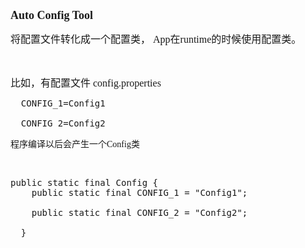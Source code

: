 <p>
    <span style="font-family: 微软雅黑, &#39;Microsoft YaHei&#39;;"><strong><span style="font-size: 18px;">Auto Config Tool</span></strong><br/></span>
</p>
<p>
    <font face="微软雅黑, Microsoft YaHei"><span style="font-size: 16px; font-family: 微软雅黑, &#39;Microsoft YaHei&#39;;">将配置文件转化成一个配置类， App在runtime的时候使用配置类。</span></font>
</p>
<p>
    <font face="微软雅黑, Microsoft YaHei"><span style="font-size: 16px; font-family: 微软雅黑, &#39;Microsoft YaHei&#39;;"><br/></span></font>
</p>
<p>
    <font face="微软雅黑, Microsoft YaHei"><span style="font-size: 16px; font-family: 微软雅黑, &#39;Microsoft YaHei&#39;;">比如，有配置文件 config.properties</span></font>
</p>

<pre class="brush:js;toolbar:false">
  CONFIG_1=Config1<br/>
  CONFIG_2=Config2
</pre>
<p>
    <span style="font-family: 微软雅黑, &#39;Microsoft YaHei&#39;;">程序编译以后会产生一个Config类</span>
</p>
<p>
    <br/>
</p>
<pre class="brush:js;toolbar:false">
public static final Config {  
    public static final CONFIG_1 = &quot;Config1&quot;;  <br/>
    public static final CONFIG_2 = &quot;Config2&quot;; <br/>
  }
</pre>
<p>
    <font face="微软雅黑, Microsoft YaHei"><br/></font>
</p>
<p>
    <font face="微软雅黑, Microsoft YaHei"><br/></font>
</p>
